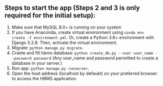 ## Steps to start the app (Steps 2 and 3 is only required for the initial setup):

1) Make sure that MySQL 8.0+ is running on your system
2) If you have Anaconda, create virtual environment using ``conda env create -f environment.yml``. Or, create a Python 3.6+ environment with Django 3.2.8. Then, activate the virtual environment.
3) Migrate: ``python manage.py migrate``.
4) Craete and fill hbms database: ``python create_db.py --user user_name --password password`` (Any user_name and password permitted to create a database in your server.)
5) Run app: ``python manage.py runserver``.
6) Open the host address (localhost by defaukt) on your preferred browser to access the HBMS application.

